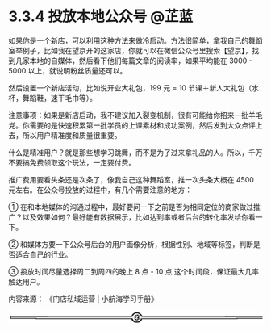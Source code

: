 # 3.3.4 投放本地公众号 @芷蓝

如果你是一个新店，可以利用这种方法来做冷启动。方法很简单，拿我自己的舞蹈室举例子，比如我在望京开的这家店，你就可以在微信公众号里搜索【望京】，找到几家本地的自媒体，然后看下他们每篇文章的阅读率，如果平均能在 3000 - 5000 以上，就说明粉丝质量还可以。

然后设置一个新店活动，比如说开业大礼包，199 元 = 10 节课＋新人大礼包（水杯，舞蹈鞋，速干毛巾等）。

注意事项：如果是新店启动，我不建议加入裂变机制，很有可能给你招来一批羊毛党。你需要的是快速积累第一批学员的上课素材和成功案例，然后发到大众点评上去，所以用户精准度和质量很重要。

什么是精准用户？就是那些想学习跳舞，而不是为了过来拿礼品的人。所以，千万不要搞免费领取这个玩法，一定要付费。

推广费用要看头条还是次条了，像我自己这种舞蹈室，推一次头条大概在 4500 元左右。在公众号投放的过程中，有几个需要注意的地方：

① 在和本地媒体的沟通过程中，最好要问一下之前是否为相同定位的商家做过推广？以及效果如何？最好能有数据展示，比如达到率或者后台的转化率发给你看一下。

② 和媒体方要一下公众号后台的用户画像分析，根据性别、地域等标签，判断是否适合自己的行业。

③ 投放时间尽量选择周二到周四的晚上 8 点 - 10 点 这个时间段，保证最大几率触达用户。

内容来源： 《门店私域运营 | 小航海学习手册》

![](img/70c086163efe63c67f3a76278afd7895.png)
